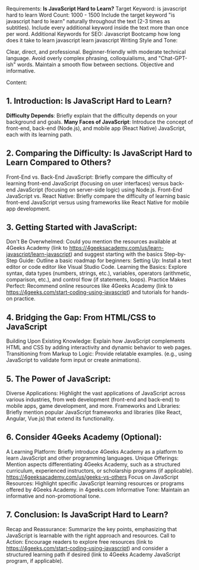 Requirements: **Is JavaScript Hard to Learn?**
Target Keyword: is javascript hard to learn
Word Count: 1000 - 1500
Include the target keyword "is javascript hard to learn" naturally throughout the text (2-3 times as subtitles).
Include every additional keyword inside the text more than once per word.
Additional Keywords for SEO:
Javascript Bootcamp
how long does it take to learn javascript
learn javascript
Writing Style and Tone:

Clear, direct, and professional.
Beginner-friendly with moderate technical language.
Avoid overly complex phrasing, colloquialisms, and "Chat-GPT-ish" words.
Maintain a smooth flow between sections.
Objective and informative.


Content:
## 1. Introduction: Is JavaScript Hard to Learn?

**Difficulty Depends**: Briefly explain that the difficulty depends on your background and goals.
**Many Faces of JavaScript**: Introduce the concept of front-end, back-end (Node.js), and mobile app (React Native) JavaScript, each with its learning path.

## 2. Comparing the Difficulty: Is JavaScript Hard to Learn Compared to Others?

Front-End vs. Back-End JavaScript: Briefly compare the difficulty of learning front-end JavaScript (focusing on user interfaces) versus back-end JavaScript (focusing on server-side logic) using Node.js.
Front-End JavaScript vs. React Native: Briefly compare the difficulty of learning basic front-end JavaScript versus using frameworks like React Native for mobile app development.

## 3. Getting Started with JavaScript:

Don't Be Overwhelmed: Could you mention the resources available at 4Geeks Academy (link to https://4geeksacademy.com/us/learn-javascript/learn-javascript) and suggest starting with the basics
Step-by-Step Guide: Outline a basic roadmap for beginners:
Setting Up: Install a text editor or code editor like Visual Studio Code.
Learning the Basics: Explore syntax, data types (numbers, strings, etc.), variables, operators (arithmetic, comparison, etc.), and control flow (if statements, loops).
Practice Makes Perfect: Recommend online resources like 4Geeks Academy (link to https://4geeks.com/start-coding-using-javascript) and tutorials for hands-on practice.


## 4. Bridging the Gap: From HTML/CSS to JavaScript

Building Upon Existing Knowledge: Explain how JavaScript complements HTML and CSS by adding interactivity and dynamic behavior to web pages.
Transitioning from Markup to Logic: Provide relatable examples. (e.g., using JavaScript to validate form input or create animations).

## 5. The Power of JavaScript:

Diverse Applications: Highlight the vast applications of JavaScript across various industries, from web development (front-end and back-end) to mobile apps, game development, and more.
Frameworks and Libraries: Briefly mention popular JavaScript frameworks and libraries (like React, Angular, Vue.js) that extend its functionality.

## 6. Consider 4Geeks Academy (Optional):

A Learning Platform: Briefly introduce 4Geeks Academy as a platform to learn JavaScript and other programming languages. 
Unique Offerings: Mention aspects differentiating 4Geeks Academy, such as a structured curriculum, experienced instructors, or scholarship programs (if applicable). https://4geeksacademy.com/us/geeks-vs-others
Focus on JavaScript Resources: Highlight specific JavaScript learning resources or programs offered by 4Geeks Academy. in 4geeks.com
Informative Tone: Maintain an informative and non-promotional tone.


## 7. Conclusion: Is JavaScript Hard to Learn?

Recap and Reassurance: Summarize the key points, emphasizing that JavaScript is learnable with the right approach and resources.
Call to Action: Encourage readers to explore free resources (link to https://4geeks.com/start-coding-using-javascript) and consider a structured learning path if desired (link to 4Geeks Academy JavaScript program, if applicable).
